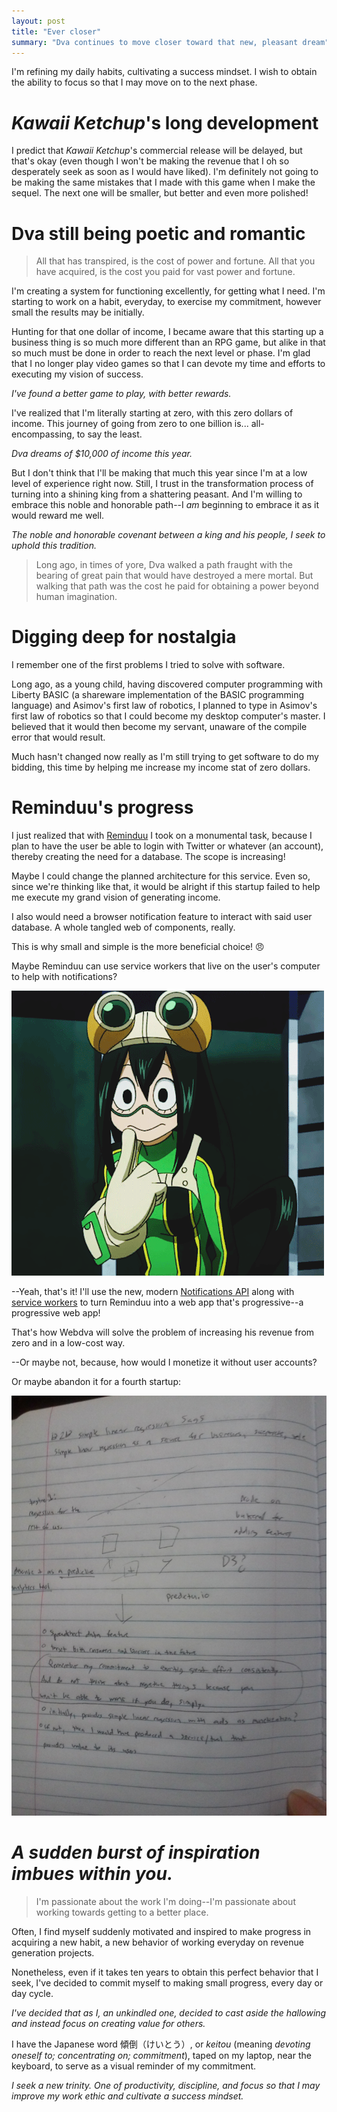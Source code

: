 ```yaml
---
layout: post
title: "Ever closer"
summary: "Dva continues to move closer toward that new, pleasant dream"
---
```


I'm refining my daily habits, cultivating a success mindset. I wish to obtain the ability to focus so that I may move on to the next phase.

# *Kawaii Ketchup*'s long development

I predict that *Kawaii Ketchup*'s commercial release will be delayed, but that's okay (even though I won't be making the revenue that I oh so desperately seek as soon as I would have liked). I'm definitely not going to be making the same mistakes that I made with this game when I make the sequel. The next one will be smaller, but better and even more polished!

# Dva still being poetic and romantic

> All that has transpired, is the cost of power and fortune. All that you have acquired, is the cost you paid for vast power and fortune.

I'm creating a system for functioning excellently, for getting what I need. I'm starting to work on a habit, everyday, to exercise my commitment, however small the results may be initially.

Hunting for that one dollar of income, I became aware that this starting up a business thing is so much more different than an RPG game, but alike in that so much must be done in order to reach the next level or phase. I'm glad that I no longer play video games so that I can devote my time and efforts to executing my vision of success.

*I've found a better game to play, with better rewards.*

I've realized that I'm literally starting at zero, with this zero dollars of income. This journey of going from zero to one billion is... all-encompassing, to say the least.

*Dva dreams of $10,000 of income this year.*

But I don't think that I'll be making that much this year since I'm at a low level of experience right now. Still, I trust in the transformation process of turning into a shining king from a shattering peasant. And I'm willing to embrace this noble and honorable path--I *am* beginning to embrace it as it would reward me well.

*The noble and honorable covenant between a king and his people, I seek to uphold this tradition.*

> Long ago, in times of yore, Dva walked a path fraught with the bearing of great pain that would have destroyed a mere mortal. But walking that path was the cost he paid for obtaining a power beyond human imagination.

# Digging deep for nostalgia

I remember one of the first problems I tried to solve with software. 

Long ago, as a young child, having discovered computer programming with Liberty BASIC (a shareware implementation of the BASIC programming language) and Asimov's first law of robotics, I planned to type in Asimov's first law of robotics so that I could become my desktop computer's master. I believed that it would then become my servant, unaware of the compile error that would result.

Much hasn't changed now really as I'm still trying to get software to do my bidding, this time by helping me increase my income stat of zero dollars.

# Reminduu's progress

I just realized that with [Reminduu](https://reminduu.com) I took on a monumental task, because I plan to have the user be able to login with Twitter or whatever (an account), thereby creating the need for a database. The scope is increasing!

Maybe I could change the planned architecture for this service. Even so, since we're thinking like that, it would be alright if this startup failed to help me execute my grand vision of generating income.

I also would need a browser notification feature to interact with said user database. A whole tangled web of components, really.

This is why small and simple is the more beneficial choice! 😠

Maybe Reminduu can use service workers that live on the user's computer to help with notifications?

![thinking](/assets/images/questioning.gif)

--Yeah, that's it! I'll use the new, modern [Notifications API](https://developer.mozilla.org/en-US/docs/Web/API/Notifications_API) along with [service workers](https://developer.mozilla.org/en-US/docs/Web/API/Service_Worker_API) to turn Reminduu into a web app that's progressive--a progressive web app!

That's how Webdva will solve the problem of increasing his revenue from zero and in a low-cost way.

--Or maybe not, because, how would I monetize it without user accounts?

Or maybe abandon it for a fourth startup:

![predictu sketch](/assets/images/predictusketch.jpg)

# *A sudden burst of inspiration imbues within you.*

> I'm passionate about the work I'm doing--I'm passionate about working towards getting to a better place.

Often, I find myself suddenly motivated and inspired to make progress in acquiring a new habit, a new behavior of working everyday on revenue generation projects.

Nonetheless, even if it takes ten years to obtain this perfect behavior that I seek, I've decided to commit myself to making small progress, every day or day cycle.

*I've decided that as I, an unkindled one, decided to cast aside the hallowing and instead focus on creating value for others.*

I have the Japanese word 傾倒（けいとう）, or *keitou* (meaning *devoting oneself to; concentrating on; commitment*), taped on my laptop, near the keyboard, to serve as a visual reminder of my commitment.

*I seek a new trinity. One of productivity, discipline, and focus so that I may improve my work ethic and cultivate a success mindset.*